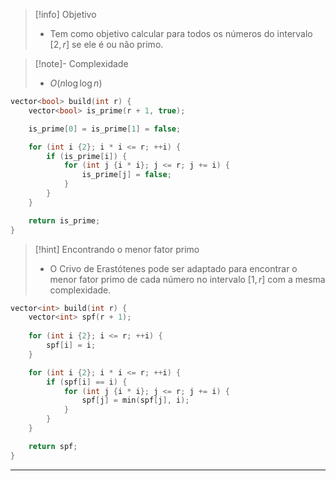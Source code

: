 > [!info] Objetivo
> - Tem como objetivo calcular para todos os números do intervalo $[2, r]$ se ele é ou não primo.

> [!note]- Complexidade
> - $O(n \log \log n)$

```cpp
vector<bool> build(int r) {
	vector<bool> is_prime(r + 1, true);

	is_prime[0] = is_prime[1] = false;

	for (int i {2}; i * i <= r; ++i) {
		if (is_prime[i]) {
			for (int j {i * i}; j <= r; j += i) {
				is_prime[j] = false;
			}
		}
	}

	return is_prime;
}
```

> [!hint] Encontrando o menor fator primo
> - O Crivo de Erastótenes pode ser adaptado para encontrar o menor fator primo de cada número no intervalo $[1, r]$ com a mesma complexidade.

```cpp
vector<int> build(int r) {
	vector<int> spf(r + 1);
	
	for (int i {2}; i <= r; ++i) {
		spf[i] = i;
	}

	for (int i {2}; i * i <= r; ++i) {
		if (spf[i] == i) {
			for (int j {i * i}; j <= r; j += i) {
				spf[j] = min(spf[j], i);
			}
		}
	}

	return spf;
}
```

---